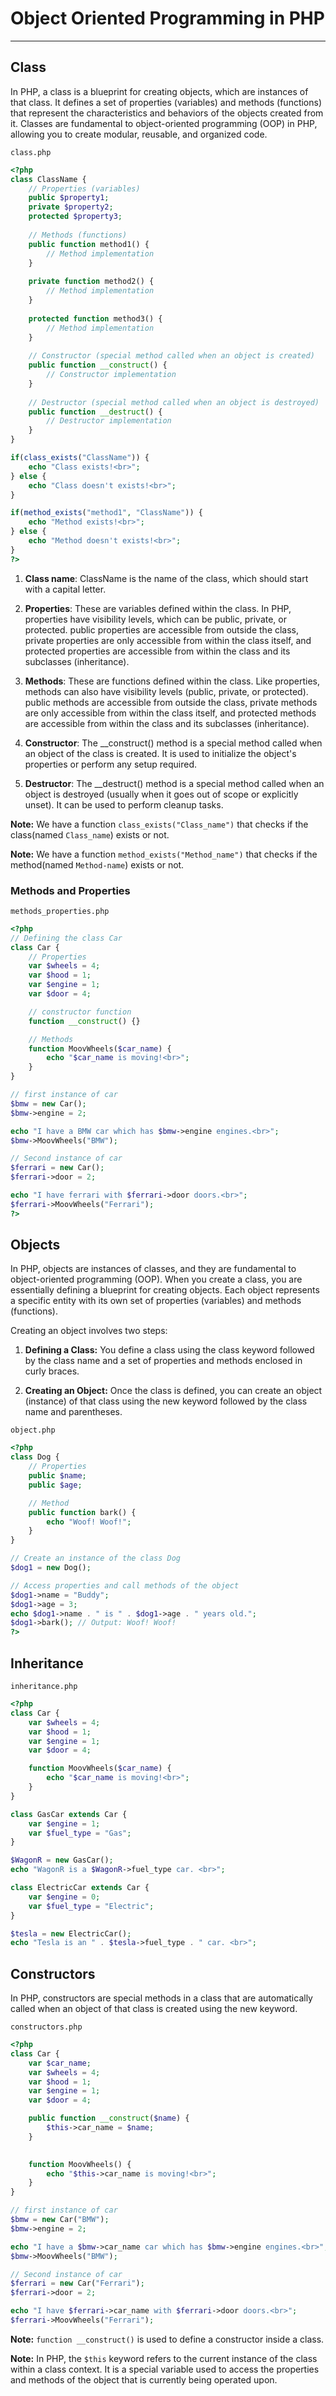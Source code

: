 # Object Oriented Programming in PHP

___

## Class

In PHP, a class is a blueprint for creating objects, which are instances of that class. It defines a set of properties (variables) and methods (functions) that represent the characteristics and behaviors of the objects created from it. Classes are fundamental to object-oriented programming (OOP) in PHP, allowing you to create modular, reusable, and organized code.

```class.php```

```php
<?php
class ClassName {
    // Properties (variables)
    public $property1;
    private $property2;
    protected $property3;
    
    // Methods (functions)
    public function method1() {
        // Method implementation
    }
    
    private function method2() {
        // Method implementation
    }
    
    protected function method3() {
        // Method implementation
    }
    
    // Constructor (special method called when an object is created)
    public function __construct() {
        // Constructor implementation
    }
    
    // Destructor (special method called when an object is destroyed)
    public function __destruct() {
        // Destructor implementation
    }
}

if(class_exists("ClassName")) {
    echo "Class exists!<br>";
} else {
    echo "Class doesn't exists!<br>";
}

if(method_exists("method1", "ClassName")) {
    echo "Method exists!<br>";
} else {
    echo "Method doesn't exists!<br>";
}
?>

```

1. **Class name**: ClassName is the name of the class, which should start with a capital letter.

2. **Properties**: These are variables defined within the class. In PHP, properties have visibility levels, which can be public, private, or protected. public properties are accessible from outside the class, private properties are only accessible from within the class itself, and protected properties are accessible from within the class and its subclasses (inheritance).

3. **Methods**: These are functions defined within the class. Like properties, methods can also have visibility levels (public, private, or protected). public methods are accessible from outside the class, private methods are only accessible from within the class itself, and protected methods are accessible from within the class and its subclasses (inheritance).

4. **Constructor**: The __construct() method is a special method called when an object of the class is created. It is used to initialize the object's properties or perform any setup required.

5. **Destructor**: The __destruct() method is a special method called when an object is destroyed (usually when it goes out of scope or explicitly unset). It can be used to perform cleanup tasks.

**Note:** We have a function ```class_exists("Class_name")``` that checks if the class(named ```Class_name```) exists or not.

**Note:** We have a function ```method_exists("Method_name")``` that checks if the method(named ```Method-name```) exists or not.

### Methods and Properties

```methods_properties.php```

```php
<?php
// Defining the class Car
class Car {
    // Properties
    var $wheels = 4;
    var $hood = 1;
    var $engine = 1;
    var $door = 4;

    // constructor function
    function __construct() {}

    // Methods
    function MoovWheels($car_name) {
        echo "$car_name is moving!<br>";
    }
}

// first instance of car
$bmw = new Car();
$bmw->engine = 2;

echo "I have a BMW car which has $bmw->engine engines.<br>";
$bmw->MoovWheels("BMW");

// Second instance of car
$ferrari = new Car();
$ferrari->door = 2;

echo "I have ferrari with $ferrari->door doors.<br>";
$ferrari->MoovWheels("Ferrari");
?>
```

## Objects

In PHP, objects are instances of classes, and they are fundamental to object-oriented programming (OOP). When you create a class, you are essentially defining a blueprint for creating objects. Each object represents a specific entity with its own set of properties (variables) and methods (functions).

Creating an object involves two steps:

1. **Defining a Class:** You define a class using the class keyword followed by the class name and a set of properties and methods enclosed in curly braces.

2. **Creating an Object:** Once the class is defined, you can create an object (instance) of that class using the new keyword followed by the class name and parentheses.

```object.php```

```php
<?php
class Dog {
    // Properties
    public $name;
    public $age;

    // Method
    public function bark() {
        echo "Woof! Woof!";
    }
}

// Create an instance of the class Dog
$dog1 = new Dog();

// Access properties and call methods of the object
$dog1->name = "Buddy";
$dog1->age = 3;
echo $dog1->name . " is " . $dog1->age . " years old.";
$dog1->bark(); // Output: Woof! Woof!
?>
```

## Inheritance

```inheritance.php```

```php
<?php
class Car {
    var $wheels = 4;
    var $hood = 1;
    var $engine = 1;
    var $door = 4;

    function MoovWheels($car_name) {
        echo "$car_name is moving!<br>";
    }
}

class GasCar extends Car {
    var $engine = 1;
    var $fuel_type = "Gas";
}

$WagonR = new GasCar();
echo "WagonR is a $WagonR->fuel_type car. <br>";

class ElectricCar extends Car {
    var $engine = 0;
    var $fuel_type = "Electric";
}

$tesla = new ElectricCar();
echo "Tesla is an " . $tesla->fuel_type . " car. <br>";
```

## Constructors

In PHP, constructors are special methods in a class that are automatically called when an object of that class is created using the new keyword.

```constructors.php```

```php
<?php
class Car {
    var $car_name;
    var $wheels = 4;
    var $hood = 1;
    var $engine = 1;
    var $door = 4;

    public function __construct($name) {
        $this->car_name = $name;
    }
    

    function MoovWheels() {
        echo "$this->car_name is moving!<br>";
    }
}

// first instance of car
$bmw = new Car("BMW");
$bmw->engine = 2;

echo "I have a $bmw->car_name car which has $bmw->engine engines.<br>";
$bmw->MoovWheels("BMW");

// Second instance of car
$ferrari = new Car("Ferrari");
$ferrari->door = 2;

echo "I have $ferrari->car_name with $ferrari->door doors.<br>";
$ferrari->MoovWheels("Ferrari");
```

**Note:** ```function __construct()``` is used to define a constructor inside a class.

**Note:** In PHP, the ```$this``` keyword refers to the current instance of the class within a class context. It is a special variable used to access the properties and methods of the object that is currently being operated upon.
